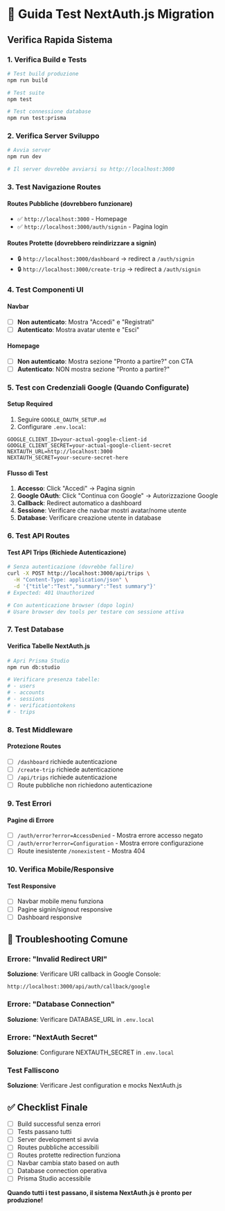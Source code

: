 # 🧪 Guida Test NextAuth.js Migration

## Verifica Rapida Sistema

### 1. Verifica Build e Tests
```bash
# Test build produzione
npm run build

# Test suite
npm test

# Test connessione database
npm run test:prisma
```

### 2. Verifica Server Sviluppo
```bash
# Avvia server
npm run dev

# Il server dovrebbe avviarsi su http://localhost:3000
```

### 3. Test Navigazione Routes

#### Routes Pubbliche (dovrebbero funzionare)
- ✅ `http://localhost:3000` - Homepage
- ✅ `http://localhost:3000/auth/signin` - Pagina login

#### Routes Protette (dovrebbero reindirizzare a signin)
- 🔒 `http://localhost:3000/dashboard` → redirect a `/auth/signin`
- 🔒 `http://localhost:3000/create-trip` → redirect a `/auth/signin`

### 4. Test Componenti UI

#### Navbar
- [ ] **Non autenticato**: Mostra "Accedi" e "Registrati"
- [ ] **Autenticato**: Mostra avatar utente e "Esci"

#### Homepage
- [ ] **Non autenticato**: Mostra sezione "Pronto a partire?" con CTA
- [ ] **Autenticato**: NON mostra sezione "Pronto a partire?"

### 5. Test con Credenziali Google (Quando Configurate)

#### Setup Required
1. Seguire `GOOGLE_OAUTH_SETUP.md`
2. Configurare `.env.local`:
```env
GOOGLE_CLIENT_ID=your-actual-google-client-id
GOOGLE_CLIENT_SECRET=your-actual-google-client-secret
NEXTAUTH_URL=http://localhost:3000
NEXTAUTH_SECRET=your-secure-secret-here
```

#### Flusso di Test
1. **Accesso**: Click "Accedi" → Pagina signin
2. **Google OAuth**: Click "Continua con Google" → Autorizzazione Google
3. **Callback**: Redirect automatico a dashboard
4. **Sessione**: Verificare che navbar mostri avatar/nome utente
5. **Database**: Verificare creazione utente in database

### 6. Test API Routes

#### Test API Trips (Richiede Autenticazione)
```bash
# Senza autenticazione (dovrebbe fallire)
curl -X POST http://localhost:3000/api/trips \
  -H "Content-Type: application/json" \
  -d '{"title":"Test","summary":"Test summary"}'
# Expected: 401 Unauthorized

# Con autenticazione browser (dopo login)
# Usare browser dev tools per testare con sessione attiva
```

### 7. Test Database

#### Verifica Tabelle NextAuth.js
```bash
# Apri Prisma Studio
npm run db:studio

# Verificare presenza tabelle:
# - users
# - accounts  
# - sessions
# - verificationtokens
# - trips
```

### 8. Test Middleware

#### Protezione Routes
- [ ] `/dashboard` richiede autenticazione
- [ ] `/create-trip` richiede autenticazione  
- [ ] `/api/trips` richiede autenticazione
- [ ] Route pubbliche non richiedono autenticazione

### 9. Test Errori

#### Pagine di Errore
- [ ] `/auth/error?error=AccessDenied` - Mostra errore accesso negato
- [ ] `/auth/error?error=Configuration` - Mostra errore configurazione
- [ ] Route inesistente `/nonexistent` - Mostra 404

### 10. Verifica Mobile/Responsive

#### Test Responsive
- [ ] Navbar mobile menu funziona
- [ ] Pagine signin/signout responsive
- [ ] Dashboard responsive

## 🐛 Troubleshooting Comune

### Errore: "Invalid Redirect URI"
**Soluzione**: Verificare URI callback in Google Console:
```
http://localhost:3000/api/auth/callback/google
```

### Errore: "Database Connection"
**Soluzione**: Verificare DATABASE_URL in `.env.local`

### Errore: "NextAuth Secret"
**Soluzione**: Configurare NEXTAUTH_SECRET in `.env.local`

### Test Falliscono
**Soluzione**: Verificare Jest configuration e mocks NextAuth.js

## ✅ Checklist Finale

- [ ] Build successful senza errori
- [ ] Tests passano tutti
- [ ] Server development si avvia
- [ ] Routes pubbliche accessibili
- [ ] Routes protette redirection funziona
- [ ] Navbar cambia stato based on auth
- [ ] Database connection operativa
- [ ] Prisma Studio accessibile

**Quando tutti i test passano, il sistema NextAuth.js è pronto per produzione!**
